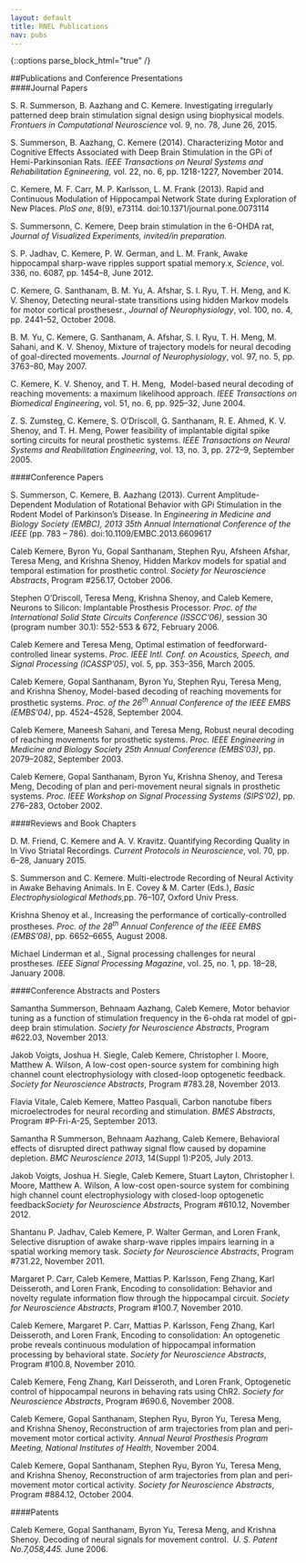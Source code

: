 ```yaml
---
layout: default
title: RNEL Publications
nav: pubs
---
```



{::options parse_block_html="true" /}

<div class="container">
##Publications and Conference Presentations

<div class="bs-callout bs-callout-info">
####Journal Papers

<p> S. R. Summerson, B. Aazhang and C. Kemere. Investigating irregularly patterned deep brain
stimulation signal design using biophysical models. <i>Frontuers in Computational
Neuroscience</i> vol. 9, no. 78, June 26, 2015.</p>

<p>S. Summerson, B. Aazhang, C. Kemere (2014). Characterizing Motor
and Cognitive Effects Associated with Deep Brain Stimulation in the GPi of Hemi-Parkinsonian
Rats. <i>IEEE Transactions on Neural Systems and Rehabilitation Egnineering,</i> vol. 22, no.
6, pp. 1218-1227, November 2014.</p>

<p>C. Kemere, M. F. Carr, M. P. Karlsson, L. M. Frank (2013). Rapid and Continuous
Modulation of Hippocampal Network State during Exploration of New Places. <i>PloS</i><i>
  one</i>, 8(9), e73114. doi:10.1371/journal.pone.0073114</p>

<p>S. Summersonn, C. Kemere, Deep brain stimulation in the 6-OHDA rat,<i> Journal of
  Visualized Experiments, invited/in preparation</i>.</p>

<p>S.  P. Jadhav, C. Kemere, P. W. German, and L. M. Frank, Awake hippocampal
sharp-wave ripples support spatial memory.x, <i>Science</i>, vol.  336, no. 6087, pp.
1454&#8211;8, June 2012.</p>

<p>C. Kemere, G. Santhanam, B. M. Yu, A. Afshar, S. I. Ryu, T. H. Meng, and K. V.
Shenoy, Detecting neural-state transitions using hidden Markov models for motor cortical
prosthesesr., <i>Journal of Neurophysiology</i>, vol. 100, no. 4, pp. 2441&#8211;52, October
2008.</p>

<p>B.  M. Yu, C. Kemere, G. Santhanam, A. Afshar, S. I. Ryu, T. H. Meng, M. Sahani, and
K. V. Shenoy, Mixture of trajectory models for neural decoding of goal-directed movements.
<i>Journal of Neurophysiology</i>, vol. 97, no. 5, pp.  3763&#8211;80, May 2007.</p>

<p>C. Kemere, K. V. Shenoy, and T. H. Meng, &nbsp;Model-based neural decoding of
reaching movements: a maximum likelihood approach. <i>IEEE Transactions on Biomedical
  Engineering</i>, vol. 51, no. 6, pp. 925&#8211;32, June 2004.</p>

<p>Z.  S. Zumsteg, C. Kemere, S. O&rsquo;Driscoll, G. Santhanam, R. E. Ahmed, K. V. Shenoy,
and T. H. Meng, Power feasibility of implantable digital spike sorting circuits for neural
prosthetic systems. <i>IEEE Transactions on Neural Systems and Reabilitation Engineering</i>,
vol. 13, no. 3, pp. 272&#8211;9, September 2005.</p>

</div>

<div class="bs-callout bs-callout-success">
####Conference Papers

<p>S. Summerson, C. Kemere, B. Aazhang (2013). Current Amplitude-Dependent Modulation of
Rotational Behavior with GPi Stimulation in the Rodent Model of Parkinson&rsquo;s Disease. In
<i>Engineering in Medicine and Biology Society (EMBC), 2013 35th Annual International
  Conference of the IEEE</i> (pp. 783 &#8211; 786). doi:10.1109/EMBC.2013.6609617</p>

<p>Caleb Kemere, Byron Yu, Gopal Santhanam, Stephen Ryu, Afsheen Afshar, Teresa Meng,
and Krishna Shenoy, Hidden Markov models for spatial and temporal estimation for prosthetic
control. <i>Society for Neuroscience Abstracts</i>, Program #256.17, October 2006.</p>

<p>Stephen O&rsquo;Driscoll, Teresa Meng, Krishna Shenoy, and Caleb Kemere, Neurons to
Silicon: Implantable Prosthesis Processor. <i>Proc. of the International Solid State Circuits
  Conference (ISSCC&rsquo;06)</i>, session 30 (program number 30.1): 552-553 &amp; 672, February
2006.</p>

<p>Caleb Kemere and Teresa Meng, Optimal estimation of feedforward-controlled linear
systems. <i>Proc. IEEE Intl. Conf. on Acoustics, Speech, and Signal Processing (ICASSP&rsquo;05)</i>,
vol. 5, pp. 353&#8211;356, March 2005.</p>

<p>Caleb Kemere, Gopal Santhanam, Byron Yu, Stephen Ryu, Teresa Meng, and Krishna
Shenoy, Model-based decoding of reaching movements for prosthetic systems. <i>Proc.  of the
  26<sup>th</sup> Annual Conference of the IEEE EMBS (EMBS&rsquo;04)</i>, pp.  4524&#8211;4528,
September 2004.</p>

<p>Caleb Kemere, Maneesh Sahani, and Teresa Meng, Robust neural decoding of reaching
movements for prosthetic systems. <i>Proc. IEEE Engineering in Medicine and Biology Society
  25th Annual Conference (EMBS&rsquo;03)</i>, pp. 2079&#8211;2082, September 2003.</p>

<p>Caleb Kemere, Gopal Santhanam, Byron Yu, Krishna Shenoy, and Teresa Meng, Decoding
of plan and peri-movement neural signals in prosthetic systems. <i>Proc. IEEE Workshop on
  Signal Processing Systems (SIPS&rsquo;02)</i>, pp. 276&#8211;283, October 2002.</p>

</div>

<div class="bs-callout bs-callout-info">
####Reviews and Book Chapters

<p>D. M. Friend, C. Kemere and A. V. Kravitz. Quantifying Recording Quality in
In Vivo Striatal Recordings. <i>Current Protocols in Neuroscience</i>, vol. 70, pp. 6–28,
January 2015.</p>

<p> S. Summerson and C. Kemere. Multi-electrode Recording of Neural Activity in Awake
Behaving Animals. In E. Covey & M. Carter (Eds.), <i>Basic Electrophysiological Methods</i>,pp.
76–107, Oxford Univ Press.</p>

<p>Krishna Shenoy et al., Increasing the performance of cortically-controlled prostheses.
<i>Proc. of the 28<sup>th</sup> Annual Conference of the IEEE EMBS (EMBS&rsquo;08)</i>, pp.
6652&#8211;6655, August 2008.</p>

<p>Michael Linderman et al., Signal processing challenges for neural prostheses. <i>IEEE
  Signal Processing Magazine</i>, vol.  25, no. 1, pp. 18&#8211;28, January 2008.</p>
</div>

<div class="bs-callout bs-callout-danger">
####Conference Abstracts and Posters

<p>Samantha Summerson, Behnaam Aazhang, Caleb Kemere, Motor behavior tuning as a
function of stimulation frequency in the 6-ohda rat model of gpi-deep brain stimulation.
<i>Society for Neuroscience Abstracts</i>, Program #622.03, November 2013.</p>

<p>Jakob Voigts, Joshua H. Siegle, Caleb Kemere, Christopher I. Moore, Matthew A.
Wilson, A low-cost open-source system for combining high channel count electrophysiology with
closed-loop optogenetic feedback. <i>Society for Neuroscience Abstracts</i>, Program #783.28,
November 2013.</p>

<p>Flavia Vitale, Caleb Kemere, Matteo Pasquali, Carbon nanotube fibers microelectrodes
for neural recording and stimulation. <i>BMES Abstracts</i>, Program #P-Fri-A-25, September
2013.</p>

<p>Samantha R Summerson, Behnaam Aazhang, Caleb Kemere, Behavioral effects of
disrupted direct pathway signal flow caused by dopamine depletion. <i>BMC Neuroscience
  2013</i>, 14(Suppl 1):P205, July 2013.</p>

<p>Jakob Voigts, Joshua H. Siegle, Caleb Kemere, Stuart Layton, Christopher I. Moore,
Matthew A.  Wilson, A low-cost open-source system for combining high channel count
electrophysiology with closed-loop optogenetic feedback<i>Society</i><i> for Neuroscience
  Abstracts</i>, Program #610.12, November 2012.</p>

<p>Shantanu P. Jadhav, Caleb Kemere, P. Walter German, and Loren Frank, Selective
disruption of awake sharp-wave ripples impairs learning in a spatial working memory task.
<i>Society for Neuroscience Abstracts</i>, Program #731.22, November 2011.</p>

<p>Margaret P. Carr, Caleb Kemere, Mattias P. Karlsson, Feng Zhang, Karl Deisseroth, and
Loren Frank, Encoding to consolidation: Behavior and novelty regulate information flow through
the hippocampal circuit. <i>Society for Neuroscience Abstracts</i>, Program #100.7, November
2010.</p>

<p>Caleb Kemere, Margaret P. Carr, Mattias P. Karlsson, Feng Zhang, Karl Deisseroth, and
Loren Frank, Encoding to consolidation: An optogenetic probe reveals continuous modulation of
hippocampal information processing by behavioral state. <i>Society for Neuroscience
  Abstracts</i>, Program #100.8, November 2010.</p>

<p>Caleb Kemere, Feng Zhang, Karl Deisseroth, and Loren Frank, Optogenetic control of
hippocampal neurons in behaving rats using ChR2. <i>Society for Neuroscience Abstracts</i>,
Program #690.6, November 2008.</p>

<p>Caleb Kemere, Gopal Santhanam, Stephen Ryu, Byron Yu, Teresa Meng, and Krishna
Shenoy, Reconstruction of arm trajectories from plan and peri-movement motor cortical
activity.  <i>Annual Neural Prosthesis Program Meeting, National Institutes of Health</i>,
November 2004.</p>

<p>Caleb Kemere, Gopal Santhanam, Stephen Ryu, Byron Yu, Teresa Meng, and Krishna
Shenoy, Reconstruction of arm trajectories from plan and peri-movement motor cortical
activity.  <i>Society for Neuroscience Abstracts</i>, Program #884.12, October 2004.</p>
</div>


<div class="bs-callout bs-callout-success">
####Patents

<p>Caleb Kemere, Gopal Santhanam, Byron Yu, Teresa Meng, and Krishna Shenoy.  Decoding
of neural signals for movement control.&nbsp; <i>U. S. Patent No.7,058,445.</i> June 2006.</p>
</div>

</div>




